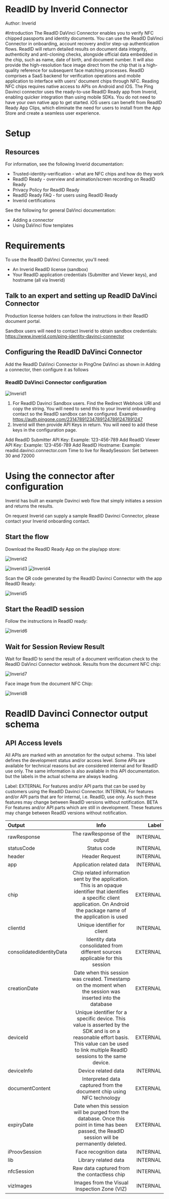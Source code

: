 # ReadID by Inverid Connector

Author: Inverid

#Introduction
The ReadID DaVinci Connector enables you to verify NFC chipped passports and identity documents. You can use the ReadID DaVinci Connector in onboarding, account recovery and/or step-up authentication flows. ReadID will return detailed results on document data integrity, authenticity and anti-cloning checks, alongside official data embedded in the chip, such as name, date of birth, and document number. It will also provide the high-resolution face image direct from the chip that is a high-quality reference for subsequent face matching processes.
ReadID comprises a SaaS backend for verification operations and mobile application to interface with users' document chips through NFC.
Reading NFC chips requires native access to APIs on Android and iOS. The Ping Davinci connector uses the ready-to-use ReadID Ready app from Inverid, enabling quicker integration than using mobile SDKs. You do not need to have your own native app to get started.
iOS users can benefit from ReadID Ready App Clips, which eliminate the need for users to install from the App Store and create a seamless user experience.

# Setup
## Resources
For information, see the following Inverid documentation:
*   Trusted-identity-verification - what are NFC chips and how do they work
*   ReadID Ready - overview and animation/screen recording on ReadID Ready
*   Privacy Policy for ReadID Ready
*   ReadID Ready FAQ - for users using ReadID Ready
*   Inverid certifications
  
See the following for general DaVinci documentation:
*   Adding a connector
*   Using DaVinci flow templates

# Requirements
To use the ReadID DaVinci Connector, you'll need:
* An Inverid ReadID license (sandbox)
* Your ReadID application credentials (Submitter and Viewer keys), and hostname (all via Inverid)
  
## Talk to an expert and setting up ReadID DaVinci Connector
Production license holders can follow the instructions in their ReadID document portal.

Sandbox users will need to contact Inverid to obtain sandbox credentials:
https://www.inverid.com/ping-identity-davinci-connector

## Configuring the ReadID DaVinci Connector
Add the ReadID DaVinci Connector in PingOne DaVinci as shown in Adding a connector, then configure it as follows


### ReadID DaVinci Connector configuration

![Inverid1](inverid1.png)

1. For ReadID Davinci Sandbox users.
Find the Redirect Webhook URI and copy the string. You will need to send this to your Inverid onboarding contact so the ReadID sandbox can be configured.
 Example: https://auth.pingone.com/231478912347891247891247891247
2. Inverid will then provide API Keys in return. You will need to add these keys in the configuration page.

Add ReadID Submitter API Key:
 Example: 123-456-789
Add ReadID Viewer API Key:
 Example: 123-456-789
Add ReadID Hostname:
 Example: readid.davinci.connector.com
 Time to live for ReadySession:
 Set between 30 and 72000

# Using the connector after configuration
Inverid has built an example Davinci web flow that simply initiates a session and returns the results.

On request Inverid can supply a sample ReadID Davinci Connector, please contact your Inverid onboarding contact.

## Start the flow

Download the ReadID Ready App on the play/app store:

![Inverid2](inverid2.png)

![Inverid3](inverid3.png) 
![Inverid4](inverid4.png)

Scan the QR code generated by the ReadID Davinci Connector with the app ReadID Ready:

![Inverid5](inverid5.png)

## Start the ReadID session
Follow the instructions in ReadID ready:

![Inverid6](inverid6.png)

## Wait for Session Review Result
Wait for ReadID to send the result of a document verification check to the ReadID DaVinci Connector webhook.
Results from the document NFC chip:

![Inverid7](inverid7.png)

Face image from the document NFC Chip:

![Inverid8](inverid8.png)

# ReadID Davinci Connector output schema
## API Access levels
All APIs are marked with an annotation for the output schema . This label defines the development status and/or access level. Some APIs are available for technical reasons but are considered internal and for ReadID use only. The same information is also available in this API documentation. but the labels in the actual schema are always leading.

Label:
 EXTERNAL For features and/or API parts that can be used by customers using the ReadID Davinci Connector.
 INTERNAL For features and/or API parts that are for internal, i.e. ReadID, use only. As such these features may change between ReadID versions without notification.
 BETA For features and/or API parts which are still in development. These features may change between ReadID versions without notification.

| Output              | Info | Label |
| :---------------- | :------: | ----: |
| rawResponse        |   The rawResponse of the output   | INTERNAL |
| statusCode           |   Status code   | INTERNAL |
| header    |  Header Request   | INTERNAL |
| app |  Application related data   | INTERNAL |
| chip |  Chip related information sent by the application. This is an opaque identifier that identifies a specific client application. On Android the package name of the application is used   | EXTERNAL |
| clientId | Unique identifier for client   | INTERNAL |
| consolidatedIdentityData |  Identity data consolidated from different sources applicable for this session   | EXTERNAL |
| creationDate |  Date when this session was created. Timestamp on the moment when the session was inserted into the database   | EXTERNAL |
| deviceId |  Unique identifier for a specific device. This value is asserted by the SDK and is on a reasonable effort basis. This value can be used to link multiple ReadID sessions to the same device.   | EXTERNAL |
| deviceInfo |  Device related data   | INTERNAL |
| documentContent |  Interpreted data captured from the document chip using NFC technology  | EXTERNAL |
| expiryDate |  Date when this session will be purged from the database. Once this point in time has been passed, the ReadID session will be permanently deleted.   | EXTERNAL |
| iProovSession |  Face recognition data   | INTERNAL |
| lib |  Library related data  | INTERNAL |
| nfcSession |  Raw data captured from the contactless chip  | INTERNAL |
| vizImages |  Images from the Visual Inspection Zone (VIZ)   | INTERNAL |


 

